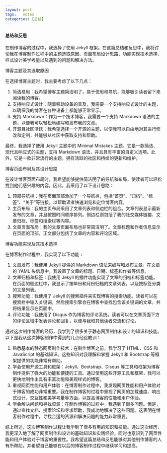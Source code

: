 ```yaml
---
layout: post
tags:   notes
categories: [总结]
---
```




#### 总结和反思

在制作博客的过程中，我选择了使用 Jekyll 框架。在这篇总结和反思中，我将讨论我在博客制作过程中的主题选取原因、页面布局设计思路、功能实现技术选择、样式设计美学考量以及遇到的问题和解决方法。

博客主题及其选取原因

在选择博客主题时，我主要考虑了以下几点：

1. 简洁易用：我希望博客主题简洁明了，易于使用和导航，能够吸引读者留下来阅读我的博客。
2. 支持响应式设计：随着移动设备的普及，我需要一个支持响应式设计的主题，以确保我的博客在各种设备上都能够正常显示。
3. 支持 Markdown：作为一个技术博客，我需要一个支持 Markdown 语法的主题，以便我可以轻松地编写和发布我的文章。
4. 开源且社区活跃：我希望选择一个开源的主题，以便我可以自由地对其进行修改和定制，并能够从社区中获取支持和帮助。

最终，我选择了使用 Jekyll 主题中的 Minimal Mistakes 主题。它是一款简洁、现代且响应式的主题，支持 Markdown 语法，并且具有丰富的自定义选项。此外，它是一款非常流行的主题，拥有活跃的社区和持续的更新和维护。

博客页面布局及其设计思路

在设计博客页面布局时，我希望能够提供简洁明了的导航和布局，使读者可以轻松找到他们感兴趣的内容。因此，我采用了以下设计思路：

1. 顶部导航栏：我在页面顶部添加了一个导航栏，包括“首页”、“归档”、“标签”、“关于”等链接，以帮助读者快速浏览和定位博客内容。
2. 主页布局：我的主页布局采用了文章列表和侧边栏的组合。文章列表显示最新发布的文章，并且按照时间顺序排列。侧边栏则包括了我的社交媒体链接、文章归档、标签和搜索栏等内容。
3. 文章页面布局：我的文章页面布局也非常简洁明了。文章标题和作者信息显示在页面的顶部，正文部分包括了文章的内容和评论区域。

博客功能实现及其技术选择

在博客制作过程中，我实现了以下功能：

1. 文章发布：我使用 Jekyll 提供的 Markdown 语法来编写和发布文章。在文章的 YAML 头信息中，我设置了文章的标题、日期、标签和作者等信息。
2. 文章归档和标签：我使用 Jekyll 的插件功能实现了文章的归档和标签功能。在页面的侧边栏中，我显示了按年份和月份归档的文章列表，以及按标签分类的文章列表。
3. 搜索功能：我使用了 Jekyll 的搜索插件来实现博客的搜索功能。读者可以在搜索栏中输入关键词，然后搜索引擎会在博客中查找包含该关键词的文章，并将结果显示在页面中。
4. 评论功能：我使用了 Disqus 作为博客的评论系统。读者可以在文章页面下方的评论区域中发表评论和回复，以便与我和其他读者交流和讨论。

通过这次制作博客的经历，我学到了很多关于静态网页制作和设计的知识和技能。以下是我从这次博客制作中得到的几点经验教训：

1. 熟悉基本的静态网页制作技术：在制作博客之前，我学习了 HTML、CSS 和 JavaScript 的基础知识。这些知识对我理解和掌握 Jekyll 和 Bootstrap 等框架提供的功能非常有帮助。
2. 学会使用开源工具和框架：Jekyll、Bootstrap、Disqus 等工具和框架为博客制作提供了强大的功能和便捷的工具。通过使用这些开源工具和框架，我可以更快地制作出具有丰富功能和美观样式的博客。
3. 重视网页性能和用户体验：在博客制作过程中，我发现网页性能和用户体验对于博客的成功非常重要。我在制作博客的过程中重视了网页的加载速度、响应式设计、交互性和美学考量等方面，以提高博客的性能和用户体验。
4. 学会解决问题和寻找资源：在制作博客的过程中，我遇到了很多问题。但是，通过查找文档、搜索论坛和寻求帮助，我成功地解决了这些问题。这表明在博客制作过程中，寻找合适的资源和解决问题的能力非常重要。

综上所述，这次博客制作过程让我学到了很多有用的知识和技能。通过这次经历，我更深入地了解了网页制作和设计的基础知识和实践经验，同时也意识到了网页性能和用户体验对于博客的重要性。我希望这篇总结和反思能够对其他制作博客的人有所帮助，并希望自己能够在以后的博客制作过程中继续学习和提高。